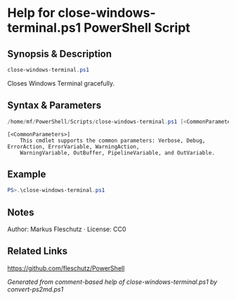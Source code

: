# Help for close-windows-terminal.ps1 PowerShell Script

## Synopsis & Description
```powershell
close-windows-terminal.ps1
```

Closes Windows Terminal gracefully.

## Syntax & Parameters
```powershell
/home/mf/PowerShell/Scripts/close-windows-terminal.ps1 [<CommonParameters>]
```

```
[<CommonParameters>]
    This cmdlet supports the common parameters: Verbose, Debug, ErrorAction, ErrorVariable, WarningAction, 
    WarningVariable, OutBuffer, PipelineVariable, and OutVariable.
```

## Example
```powershell
PS>.\close-windows-terminal.ps1
```


## Notes
Author: Markus Fleschutz · License: CC0

## Related Links
https://github.com/fleschutz/PowerShell

*Generated from comment-based help of close-windows-terminal.ps1 by convert-ps2md.ps1*
